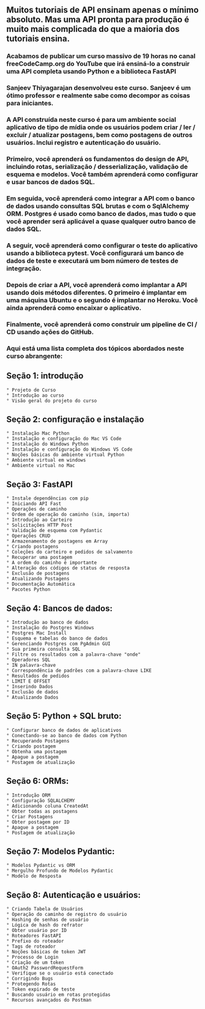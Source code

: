 ## Muitos tutoriais de API ensinam apenas o mínimo absoluto. Mas uma API pronta para produção é muito mais complicada do que a maioria dos tutoriais ensina.

### Acabamos de publicar um curso massivo de 19 horas no canal freeCodeCamp.org do YouTube que irá ensiná-lo a construir uma API completa usando Python e a biblioteca FastAPI

### Sanjeev Thiyagarajan desenvolveu este curso. Sanjeev é um ótimo professor e realmente sabe como decompor as coisas para iniciantes.

### A API construída neste curso é para um ambiente social aplicativo de tipo de mídia onde os usuários podem criar / ler / excluir / atualizar postagens, bem como postagens de outros usuários. Inclui registro e autenticação do usuário.

### Primeiro, você aprenderá os fundamentos do design de API, incluindo rotas, serialização / desserialização, validação de esquema e modelos. Você também aprenderá como configurar e usar bancos de dados SQL.

### Em seguida, você aprenderá como integrar a API com o banco de dados usando consultas SQL brutas e com o SqlAlchemy ORM. Postgres é usado como banco de dados, mas tudo o que você aprender será aplicável a quase qualquer outro banco de dados SQL.

### A seguir, você aprenderá como configurar o teste do aplicativo usando a biblioteca pytest. Você configurará um banco de dados de teste e executará um bom número de testes de integração.

### Depois de criar a API, você aprenderá como implantar a API usando dois métodos diferentes. O primeiro é implantar em uma máquina Ubuntu e o segundo é implantar no Heroku. Você ainda aprenderá como encaixar o aplicativo.

### Finalmente, você aprenderá como construir um pipeline de CI / CD usando ações do GitHub.

### Aqui está uma lista completa dos tópicos abordados neste curso abrangente:

## Seção 1: introdução
    ° Projeto de Curso
    ° Introdução ao curso
    ° Visão geral do projeto do curso

## Seção 2: configuração e instalação
    ° Instalação Mac Python
    ° Instalação e configuração do Mac VS Code
    ° Instalação do Windows Python
    ° Instalação e configuração do Windows VS Code
    ° Noções básicas do ambiente virtual Python
    ° Ambiente virtual em windows
    ° Ambiente virtual no Mac

## Seção 3: FastAPI
    ° Instale dependências com pip
    ° Iniciando API Fast
    ° Operações de caminho
    ° Ordem de operação do caminho (sim, importa)
    ° Introdução ao Carteiro
    ° Solicitações HTTP Post
    ° Validação de esquema com Pydantic
    ° Operações CRUD
    ° Armazenamento de postagens em Array
    ° Criando postagens
    ° Coleções do carteiro e pedidos de salvamento
    ° Recuperar uma postagem
    ° A ordem do caminho é importante
    ° Alteração dos códigos de status de resposta
    ° Exclusão de postagens
    ° Atualizando Postagens
    ° Documentação Automática
    ° Pacotes Python

## Seção 4: Bancos de dados:
    ° Introdução ao banco de dados
    ° Instalação do Postgres Windows
    ° Postgres Mac Install
    ° Esquema e tabelas do banco de dados
    ° Gerenciando Postgres com PgAdmin GUI
    ° Sua primeira consulta SQL
    ° Filtre os resultados com a palavra-chave "onde"
    ° Operadores SQL
    ° IN palavra-chave
    ° Correspondência de padrões com a palavra-chave LIKE
    ° Resultados de pedidos
    ° LIMIT E OFFSET
    ° Inserindo Dados
    ° Exclusão de dados
    ° Atualizando Dados

## Seção 5: Python + SQL bruto:
    ° Configurar banco de dados de aplicativos
    ° Conectando-se ao banco de dados com Python
    ° Recuperando Postagens
    ° Criando postagem
    ° Obtenha uma postagem
    ° Apague a postagem
    ° Postagem de atualização

## Seção 6: ORMs:
    ° Introdução ORM
    ° Configuração SQLALCHEMY
    ° Adicionando coluna CreatedAt
    ° Obter todas as postagens
    ° Criar Postagens
    ° Obter postagem por ID
    ° Apague a postagem
    ° Postagem de atualização

## Seção 7: Modelos Pydantic:
    ° Modelos Pydantic vs ORM
    ° Mergulho Profundo de Modelos Pydantic
    ° Modelo de Resposta

## Seção 8: Autenticação e usuários:
    ° Criando Tabela de Usuários
    ° Operação do caminho de registro do usuário
    ° Hashing de senhas de usuário
    ° Lógica de hash do refrator
    ° Obter usuário por ID
    ° Roteadores FastAPI
    ° Prefixo do roteador
    ° Tags de roteador
    ° Noções básicas de token JWT
    ° Processo de Login
    ° Criação de um token
    ° OAuth2 PasswordRequestForm
    ° Verifique se o usuário está conectado
    ° Corrigindo Bugs
    ° Protegendo Rotas
    ° Token expirado de teste
    ° Buscando usuário em rotas protegidas
    ° Recursos avançados do Postman
